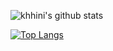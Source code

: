 ![khhini's github stats](https://github-readme-stats.vercel.app/api?username=khhini&theme=dark&show_icons=true)

[![Top Langs](https://github-readme-stats.vercel.app/api/top-langs/?username=khhini&theme=dark&show_icons=true)](https://github.com/anuraghazra/github-readme-stats)
